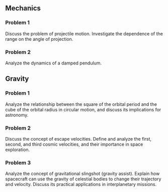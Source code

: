 ## Mechanics

### Problem 1

Discuss the problem of projectile motion. Investigate the dependence of the range on the angle of projection.

### Problem 2

Analyze the dynamics of a damped pendulum.


## Gravity

### Problem 1

Analyze the relationship between the square of the orbital period and the cube of the orbital radius in circular motion, and discuss its implications for astronomy.

### Problem 2

Discuss the concept of escape velocities. Define and analyze the first, second, and third cosmic velocities, and their importance in space exploration.

### Problem 3

Analyze the concept of gravitational slingshot (gravity assist). Explain how spacecraft can use the gravity of celestial bodies to change their trajectory and velocity. Discuss its practical applications in interplanetary missions.

